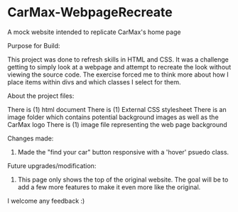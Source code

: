 # CarMax-WebpageRecreate
A mock website intended to replicate CarMax's home page

Purpose for Build: 

This project was done to refresh skills in HTML and CSS. It was a challenge getting to simply look at a webpage and attempt to recreate the look without viewing the source code. The exercise forced me to think more about how I place items within divs and which classes I select for them. 

About the project files:

There is (1) html document
There is (1) External CSS stylesheet
There is an image folder which contains potential background images as well as the CarMax logo
There is (1) image file representing the web page background

Changes made:

1. Made the "find your car" button responsive with a 'hover' psuedo class. 

Future upgrades/modification: 

1. This page only shows the top of the original website. The goal will be to add a few more features to make it even more like the original. 

I welcome any feedback :)

